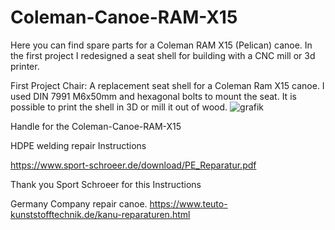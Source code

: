 # Coleman-Canoe-RAM-X15
Here you can find spare parts for a Coleman RAM X15 (Pelican) canoe. In the first project I redesigned a seat shell for building with a CNC mill or 3d printer.



First Project Chair:
A replacement seat shell for a Coleman Ram X15 canoe. I used DIN 7991 M6x50mm and hexagonal bolts to mount the seat. It is possible to print the shell in 3D or mill it out of wood.
![grafik](https://github.com/3ddruck12/Coleman-Canoe-RAM-X15/assets/84323074/98fb82f3-982c-46b8-96a5-3744a9da1b22)


Handle for the Coleman-Canoe-RAM-X15 

HDPE welding repair Instructions 

https://www.sport-schroeer.de/download/PE_Reparatur.pdf

Thank you Sport Schroeer for this Instructions

Germany Company repair canoe. 
https://www.teuto-kunststofftechnik.de/kanu-reparaturen.html

 
